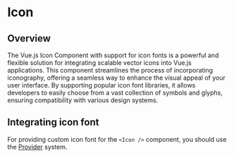 # Icon

## Overview

The Vue.js Icon Component with support for icon fonts is a powerful and flexible solution for integrating scalable vector icons into Vue.js applications. This component streamlines the process of incorporating iconography, offering a seamless way to enhance the visual appeal of your user interface. By supporting popular icon font libraries, it allows developers to easily choose from a vast collection of symbols and glyphs, ensuring compatibility with various design systems. 

## Integrating icon font
For providing custom icon font for the ```<Icon />``` component, you should use the [Provider](/docs/providers-icons-config--docs) system.
